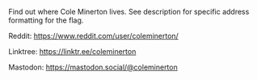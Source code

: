 Find out where Cole Minerton lives. See description for specific address formatting for the flag.

Reddit: https://www.reddit.com/user/coleminerton/

Linktree: https://linktr.ee/coleminerton

Mastodon: https://mastodon.social/@coleminerton
